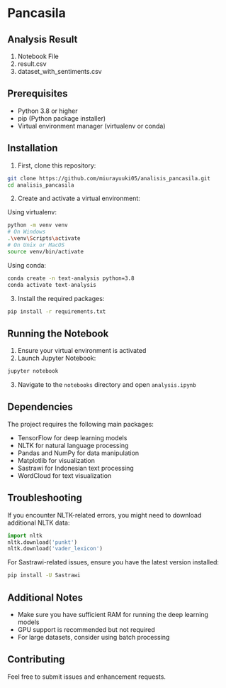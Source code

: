 
# Pancasila

## Analysis Result

1. Notebook File
2. result.csv
3. dataset_with_sentiments.csv

## Prerequisites

- Python 3.8 or higher
- pip (Python package installer)
- Virtual environment manager (virtualenv or conda)

## Installation

1. First, clone this repository:
```bash
git clone https://github.com/miurayuuki05/analisis_pancasila.git
cd analisis_pancasila
```

2. Create and activate a virtual environment:

Using virtualenv:
```bash
python -m venv venv
# On Windows
.\venv\Scripts\activate
# On Unix or MacOS
source venv/bin/activate
```

Using conda:
```bash
conda create -n text-analysis python=3.8
conda activate text-analysis
```

3. Install the required packages:
```bash
pip install -r requirements.txt
```

## Running the Notebook

1. Ensure your virtual environment is activated
2. Launch Jupyter Notebook:
```bash
jupyter notebook
```
3. Navigate to the `notebooks` directory and open `analysis.ipynb`

## Dependencies

The project requires the following main packages:

- TensorFlow for deep learning models
- NLTK for natural language processing
- Pandas and NumPy for data manipulation
- Matplotlib for visualization
- Sastrawi for Indonesian text processing
- WordCloud for text visualization

## Troubleshooting

If you encounter NLTK-related errors, you might need to download additional NLTK data:
```python
import nltk
nltk.download('punkt')
nltk.download('vader_lexicon')
```

For Sastrawi-related issues, ensure you have the latest version installed:
```bash
pip install -U Sastrawi
```

## Additional Notes

- Make sure you have sufficient RAM for running the deep learning models
- GPU support is recommended but not required
- For large datasets, consider using batch processing

## Contributing

Feel free to submit issues and enhancement requests.

